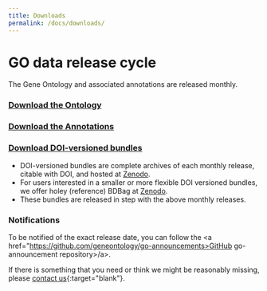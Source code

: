 ```yaml
---
title: Downloads
permalink: /docs/downloads/
---
```

# GO data release cycle
The Gene Ontology and associated annotations are released monthly. 

### [Download the Ontology](/docs/download-ontology/)

### [Download the Annotations](/docs/download-go-annotations/) 

<!--Versioned and browsable releases are available at <a href="http://release.geneontology.org">http://release.geneontology.org</a>.
We make new versions available approximately every month.-->

<!--The site <a href="http://current.geneontology.org">http://current.geneontology.org</a> is always the last official release made available at <a href="http://release.geneontology.org">http://release.geneontology.org</a>.-->

<!--We will soon add more documentation about the structure of these repositories.-->

### <a href="https://zenodo.org/record/1343652">Download DOI-versioned bundles</a>

+ DOI-versioned bundles are complete archives of each monthly release, citable with DOI, and hosted at <a href="https://zenodo.org/record/1343652">Zenodo</a>.
+ For users interested in a smaller or more flexible DOI versioned bundles, we offer holey (reference) BDBag at <a href="https://zenodo.org/record/1343128">Zenodo</a>.
+ These bundles are released in step with the above monthly releases.

### Notifications
To be notified of the exact release date, you can follow the <a href="https://github.com/geneontology/go-announcements>GitHub go-announcement repository>/a>.

If there is something that you need or think we might be reasonably missing, please [contact us](http://help.geneontology.org "contact us"){:target="blank"}.
